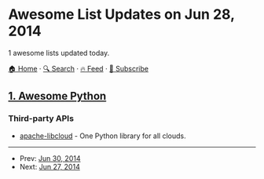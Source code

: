 # Awesome List Updates on Jun 28, 2014

1 awesome lists updated today.

[🏠 Home](/README.md) · [🔍 Search](https://test.trackawesomelist.com/search/) · [🔥 Feed](https://test.trackawesomelist.com/rss.xml) · [📮 Subscribe](https://trackawesomelist.us17.list-manage.com/subscribe?u=d2f0117aa829c83a63ec63c2f&id=36a103854c)



## [1. Awesome Python](/content/vinta/awesome-python/README.md)

### Third-party APIs

*   [apache-libcloud](https://libcloud.apache.org/) - One Python library for all clouds.

---

- Prev: [Jun 30, 2014](/content/2014/06/30/README.md)
- Next: [Jun 27, 2014](/content/2014/06/27/README.md)